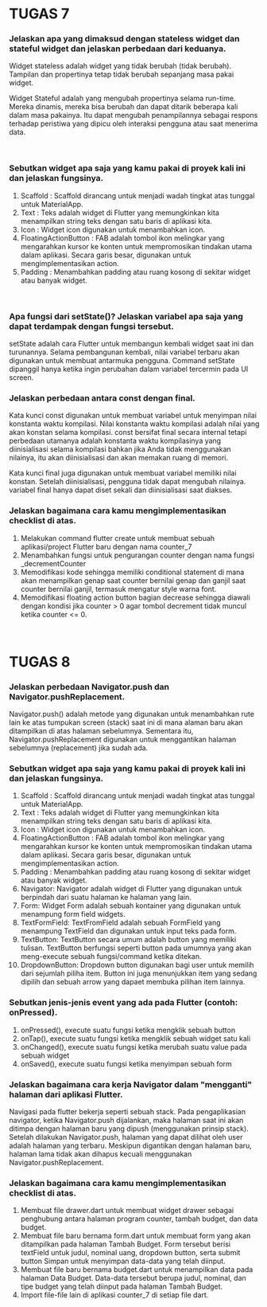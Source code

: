 # TUGAS 7

### Jelaskan apa yang dimaksud dengan stateless widget dan stateful widget dan jelaskan perbedaan dari keduanya.

Widget stateless adalah widget yang tidak berubah (tidak berubah). Tampilan dan propertinya tetap tidak berubah sepanjang masa pakai widget.

Widget Stateful adalah yang mengubah propertinya selama run-time. Mereka dinamis, mereka bisa berubah dan dapat ditarik beberapa kali dalam masa pakainya. Itu dapat mengubah penampilannya sebagai respons terhadap peristiwa yang dipicu oleh interaksi pengguna atau saat menerima data.

<br />

### Sebutkan widget apa saja yang kamu pakai di proyek kali ini dan jelaskan fungsinya.

1. Scaffold : Scaffold dirancang untuk menjadi wadah tingkat atas tunggal untuk MaterialApp.
2. Text : Teks adalah widget di Flutter yang memungkinkan kita menampilkan string teks dengan satu baris di aplikasi kita.
3. Icon : Widget icon digunakan untuk menambahkan icon.
4. FloatingActionButton : FAB adalah tombol ikon melingkar yang mengarahkan kursor ke konten untuk mempromosikan tindakan utama dalam aplikasi. Secara garis besar, digunakan untuk mengimplementasikan action.
5. Padding : Menambahkan padding atau ruang kosong di sekitar widget atau banyak widget.


<br />

###  Apa fungsi dari setState()? Jelaskan variabel apa saja yang dapat terdampak dengan fungsi tersebut.

  setState adalah cara Flutter untuk membangun kembali widget saat ini dan turunannya. Selama pembangunan kembali, nilai variabel terbaru akan digunakan untuk  membuat antarmuka pengguna. Command setState dipanggil hanya ketika ingin perubahan dalam variabel tercermin pada UI screen.
  
  ### Jelaskan perbedaan antara const dengan final.

Kata kunci const digunakan untuk membuat variabel untuk menyimpan nilai konstanta waktu kompilasi. Nilai konstanta waktu kompilasi adalah nilai yang akan konstan   selama kompilasi. const bersifat final secara internal tetapi perbedaan utamanya adalah konstanta waktu kompilasinya yang diinisialisasi selama kompilasi bahkan jika Anda tidak menggunakan nilainya, itu akan diinisialisasi dan akan memakan ruang di memori.

Kata kunci final juga digunakan untuk membuat variabel memiliki nilai konstan. Setelah diinisialisasi, pengguna tidak dapat mengubah nilainya. variabel final hanya dapat diset sekali dan diinisialisasi saat diakses.

 ### Jelaskan bagaimana cara kamu mengimplementasikan checklist di atas.

1. Melakukan command flutter create untuk membuat sebuah aplikasi/project Flutter baru dengan nama counter_7
2. Menambahkan fungsi untuk pengurangan counter dengan nama fungsi _decrementCounter
3. Memodifikasi kode sehingga memiliki conditional statement di mana akan menampilkan genap saat counter bernilai genap dan ganjil saat counter bernilai ganjil, termasuk mengatur style warna font.
4. Memodifikasi floating action button bagian decrease sehingga diawali dengan kondisi jika counter > 0 agar tombol decrement tidak muncul ketika counter <= 0.

<br />


# TUGAS 8

### Jelaskan perbedaan Navigator.push dan Navigator.pushReplacement.

   Navigator.push() adalah metode yang digunakan untuk menambahkan rute lain ke atas tumpukan screen (stack) saat ini di mana alaman baru akan ditampilkan di atas halaman sebelumnya. Sementara itu, Navigator.pushReplacement digunakan untuk menggantikan halaman sebelumnya (replacement) jika sudah ada.


### Sebutkan widget apa saja yang kamu pakai di proyek kali ini dan jelaskan fungsinya.
1. Scaffold : Scaffold dirancang untuk menjadi wadah tingkat atas tunggal untuk MaterialApp.
2. Text : Teks adalah widget di Flutter yang memungkinkan kita menampilkan string teks dengan satu baris di aplikasi kita.
3. Icon : Widget icon digunakan untuk menambahkan icon.
4. FloatingActionButton : FAB adalah tombol ikon melingkar yang mengarahkan kursor ke konten untuk mempromosikan tindakan utama dalam aplikasi. Secara garis besar, digunakan untuk mengimplementasikan action.
5. Padding : Menambahkan padding atau ruang kosong di sekitar widget atau banyak widget.
6. Navigator: Navigator adalah widget di Flutter yang digunakan untuk berpindah dari suatu halaman ke halaman yang lain.
7. Form: Widget Form adalah sebuah kontainer yang digunakan untuk menampung form field widgets.
8. TextFormField: TextFromField adalah sebuah FormField yang menampung TextField dan digunakan untuk input teks pada form.
9. TextButton: TextButton secara umum adalah button yang memiliki tulisan. TextButton berfungsi seperti button pada umumnya yang akan meng-execute sebuah fungsi/command ketika ditekan.
10. DropdownButton: Dropdown button digunakan bagi user untuk memilih dari sejumlah piliha item. Button ini juga menunjukkan item yang sedang dipilih dan sebuah arrow yang dapaet membuka pilihan item lainnya.

### Sebutkan jenis-jenis event yang ada pada Flutter (contoh: onPressed).
1. onPressed(), execute suatu fungsi ketika mengklik sebuah button
2. onTap(), execute suatu fungsi ketika mengklik sebuah widget satu kali
3. onChanged(), execute suatu fungsi ketika merubah suatu value pada sebuah widget
4. onSaved(), execute suatu fungsi ketika menyimpan sebuah form

### Jelaskan bagaimana cara kerja Navigator dalam "mengganti" halaman dari aplikasi Flutter.
Navigasi pada flutter bekerja seperti sebuah stack. Pada pengaplikasian navigator, ketika Navigator.push dijalankan, maka halaman saat ini akan ditimpa dengan halaman baru yang dipush (menggunakan prinsip stack). Setelah dilakukan Navigator.push, halaman yang dapat dilihat oleh user adalah halaman yang terbaru. Meskipun digantikan dengan halaman baru, halaman lama tidak akan dihapus kecuali menggunakan Navigator.pushReplacement.

### Jelaskan bagaimana cara kamu mengimplementasikan checklist di atas.
1. Membuat file drawer.dart untuk membuat widget drawer sebagai penghubung antara halaman program counter, tambah budget, dan data budget.
2. Membuat file baru bernama form.dart untuk membuat form yang akan ditampilkan pada halaman Tambah Budget. Form tersebut berisi textField untuk judul, nominal uang, dropdown button, serta submit button Simpan untuk menyimpan data-data yang telah diinput.
3. Membuat file baru bernama budget.dart untuk menampilkan data pada halaman Data Budget. Data-data tersebut berupa judul, nominal, dan tipe budget yang telah diinput pada halaman Tambah Budget.
4. Import file-file lain di aplikasi counter_7 di setiap file dart.
